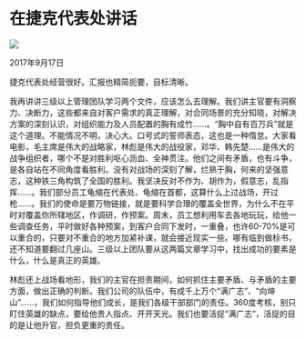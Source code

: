 # 在捷克代表处讲话
<img class="pv" src="https://api.visitor.plantree.me/visitor-badge/pv?namespace=plantree.me&key=renzhengfei-speeches/./docs/speeches/2017/09/在捷克代表处讲话.md">


2017年9月17日



捷克代表处经营很好。汇报也精简扼要，目标清晰。

我再讲讲三级以上管理团队学习两个文件，应该怎么去理解。我们讲主官要有洞察力、决断力，这些都来自对客户需求的真正理解，对合同场景的充分知晓，对解决方案的深刻认识，对组织能力及人员配置的胸有成竹……。“胸中自有百万兵”就是这个道理。不能情况不明，决心大。口号式的誓师表态，这也是一种惰怠。大家看电影，毛主席是伟大的战略家，林彪是伟大的战役家，邓华、韩先楚……是伟大的战争组织者，哪个不是对胜利呕心沥血、全神贯注。他们之间有矛盾，也有斗争，是各自站在不同角度看胜利。没有对战场的深刻了解，烂熟于胸，何来的坚强意志，这种铁三角构筑了全国的胜利。我坚决反对不作为、胡作为，假意志，乱指挥……。我们部分员工龟缩在代表处、龟缩在首都，这算什么上过战场，开过枪……。我们的使命是要万物链接，就是要科学合理的覆盖全世界，为什么不在平时对覆盖你所辖地区，作调研，作预案。周末，员工想利用车去各地玩玩，给他一些调查任务，平时做好各种预案，到客户合同下发时，一重叠，也许60-70%是可以重合的，只要对不重合的地方加紧补课，就会接近现实一些。哪有临到做标书，还不知道要翻过几座山。三级以上团队要从这两篇文章学习中，找出成功的要素是什么，什么是真正的英雄。

林彪还上战场看地形，我们的主官在担责期间，如何抓住主要矛盾、与矛盾的主要方面，做出正确的判断。我们公司的队伍中，有成千上万个“满广志”、“向坤山”……，我们如何指导他们成长，是我们各级干部部门的责任。360度考核，别只盯住英雄的缺点，要给他贵人指点、开开天光。我们也要活捉“满广志”，活捉的目的是让他升官，担负更重的责任。
